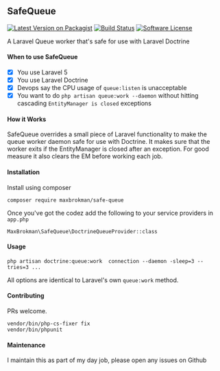 ## SafeQueue

[![Latest Version on Packagist](https://img.shields.io/packagist/v/maxbrokman/safe-queue.svg?style=flat-square)](https://packagist.org/packages/maxbrokman/safe-queue)
[![Build Status](https://img.shields.io/travis/maxbrokman/SafeQueue.svg?maxAge=2592000?style=flat-square)](https://travis-ci.org/maxbrokman/SafeQueue)
[![Software License](https://img.shields.io/badge/license-MIT-brightgreen.svg?style=flat-square)](LICENSE)

A Laravel Queue worker that's safe for use with Laravel Doctrine

#### When to use SafeQueue

- [x] You use Laravel 5
- [x] You use Laravel Doctrine
- [x] Devops say the CPU usage of `queue:listen` is unacceptable
- [x] You want to do `php artisan queue:work --daemon` without hitting cascading `EntityManager is closed` exceptions

#### How it Works

SafeQueue overrides a small piece of Laravel functionality to make the queue worker daemon safe for use with Doctrine.
It makes sure that the worker exits if the EntityManager is closed after an exception. For good measure it also clears the EM
before working each job.

#### Installation

Install using composer

```
composer require maxbrokman/safe-queue
```

Once you've got the codez add the following to your service providers in `app.php`

```
MaxBrokman\SafeQueue\DoctrineQueueProvider::class
```

#### Usage

```
php artisan doctrine:queue:work  connection --daemon -sleep=3 --tries=3 ...
```

All options are identical to Laravel's own `queue:work` method.

#### Contributing

PRs welcome.

```
vendor/bin/php-cs-fixer fix
vendor/bin/phpunit
```

#### Maintenance

I maintain this as part of my day job, please open any issues on Github
